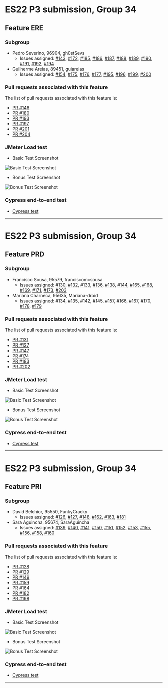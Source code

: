# ES22 P3 submission, Group 34

## Feature ERE

### Subgroup
 - Pedro Severino, 96904, gh0stSevs
   + Issues assigned: [#143](https://github.com/tecnico-softeng-2022/es22-34/issues/143), [#172](https://github.com/tecnico-softeng-2022/es22-34/issues/172), [#185](https://github.com/tecnico-softeng-2022/es22-34/issues/185), [#186](https://github.com/tecnico-softeng-2022/es22-34/issues/186), [#187](https://github.com/tecnico-softeng-2022/es22-34/issues/187), [#188](https://github.com/tecnico-softeng-2022/es22-34/issues/188), [#189](https://github.com/tecnico-softeng-2022/es22-34/issues/189), [#190](https://github.com/tecnico-softeng-2022/es22-34/issues/190), [#191](https://github.com/tecnico-softeng-2022/es22-34/issues/191), [#192](https://github.com/tecnico-softeng-2022/es22-34/issues/192), [#194](https://github.com/tecnico-softeng-2022/es22-34/issues/194)
 - Guilherme Areias, 89451, guiareias
   + Issues assigned: [#154](https://github.com/tecnico-softeng-2022/es22-34/issues/154), [#175](https://github.com/tecnico-softeng-2022/es22-34/issues/175), [#176](https://github.com/tecnico-softeng-2022/es22-34/issues/176), [#177](https://github.com/tecnico-softeng-2022/es22-34/issues/177), [#195](https://github.com/tecnico-softeng-2022/es22-34/issues/195), [#196](https://github.com/tecnico-softeng-2022/es22-34/issues/196), [#199](https://github.com/tecnico-softeng-2022/es22-34/issues/199), [#200](https://github.com/tecnico-softeng-2022/es22-34/issues/200)
 
### Pull requests associated with this feature

The list of pull requests associated with this feature is:

 - [PR #146](https://github.com/tecnico-softeng-2022/es22-34/pull/146)
 - [PR #180](https://github.com/tecnico-softeng-2022/es22-34/pull/180)
 - [PR #193](https://github.com/tecnico-softeng-2022/es22-34/pull/193)
 - [PR #197](https://github.com/tecnico-softeng-2022/es22-34/pull/197)
 - [PR #201](https://github.com/tecnico-softeng-2022/es22-34/pull/201)
 - [PR #204](https://github.com/tecnico-softeng-2022/es22-34/pull/204)

### JMeter Load test

- Basic Test Screenshot

![Basic Test Screenshot](https://github.com/tecnico-softeng-2022/es22-34/blob/master/JMeter_Basic_ERE.png)

- Bonus Test Screenshot

![Bonus Test Screenshot](https://github.com/tecnico-softeng-2022/es22-34/blob/master/JMeter_Bonus_ERE.png)

### Cypress end-to-end test

- [Cypress test](https://github.com/tecnico-softeng-2022/es22-34/blob/master/Cypress_ERE.mp4)

---

# ES22 P3 submission, Group 34

## Feature PRD

### Subgroup
 - Francisco Sousa, 95579, franciscomcsousa
   + Issues assigned: [#130](https://github.com/tecnico-softeng-2022/es22-34/issues/130), [#132](https://github.com/tecnico-softeng-2022/es22-34/issues/132), [#133](https://github.com/tecnico-softeng-2022/es22-34/issues/133), [#136](https://github.com/tecnico-softeng-2022/es22-34/issues/136), [#138](https://github.com/tecnico-softeng-2022/es22-34/issues/138), [#144](https://github.com/tecnico-softeng-2022/es22-34/issues/144), [#165](https://github.com/tecnico-softeng-2022/es22-34/issues/165), [#168](https://github.com/tecnico-softeng-2022/es22-34/issues/168), [#169](https://github.com/tecnico-softeng-2022/es22-34/issues/169), [#171](https://github.com/tecnico-softeng-2022/es22-34/issues/171), [#173](https://github.com/tecnico-softeng-2022/es22-34/issues/173), [#203](https://github.com/tecnico-softeng-2022/es22-34/issues/203)
 - Mariana Charneca, 95635, Mariana-droid
   + Issues assigned: [#134](https://github.com/tecnico-softeng-2022/es22-34/issues/134), [#135](https://github.com/tecnico-softeng-2022/es22-34/issues/135), [#142](https://github.com/tecnico-softeng-2022/es22-34/issues/142), [#145](https://github.com/tecnico-softeng-2022/es22-34/issues/145), [#157](https://github.com/tecnico-softeng-2022/es22-34/issues/157), [#166](https://github.com/tecnico-softeng-2022/es22-34/issues/166), [#167](https://github.com/tecnico-softeng-2022/es22-34/issues/167), [#170](https://github.com/tecnico-softeng-2022/es22-34/issues/170), [#178](https://github.com/tecnico-softeng-2022/es22-34/issues/178), [#179](https://github.com/tecnico-softeng-2022/es22-34/issues/179)

### Pull requests associated with this feature

The list of pull requests associated with this feature is:

 - [PR #131](https://github.com/tecnico-softeng-2022/es22-34/pull/131)
 - [PR #137](https://github.com/tecnico-softeng-2022/es22-34/pull/137)
 - [PR #147](https://github.com/tecnico-softeng-2022/es22-34/pull/147)
 - [PR #174](https://github.com/tecnico-softeng-2022/es22-34/pull/174)
 - [PR #183](https://github.com/tecnico-softeng-2022/es22-34/pull/183)
 - [PR #202](https://github.com/tecnico-softeng-2022/es22-34/pull/202)

### JMeter Load test

- Basic Test Screenshot

![Basic Test Screenshot](https://github.com/tecnico-softeng-2022/es22-34/blob/master/JMeter_Basic_PRD.png)

- Bonus Test Screenshot

![Bonus Test Screenshot](https://github.com/tecnico-softeng-2022/es22-34/blob/master/JMeter_Bonus_PRD.png)

### Cypress end-to-end test

- [Cypress test](https://github.com/tecnico-softeng-2022/es22-34/blob/master/Cypress_PRD.mp4)

---

# ES22 P3 submission, Group 34

## Feature PRI

### Subgroup
 - David Belchior, 95550, FunkyCracky
   + Issues assigned: [#126](https://github.com/tecnico-softeng-2022/es22-34/issues/126), [#127](https://github.com/tecnico-softeng-2022/es22-34/issues/127), [#148](https://github.com/tecnico-softeng-2022/es22-34/issues/148), [#162](https://github.com/tecnico-softeng-2022/es22-34/issues/162), [#163](https://github.com/tecnico-softeng-2022/es22-34/issues/163), [#181](https://github.com/tecnico-softeng-2022/es22-34/issues/181)
 - Sara Aguincha, 95674, SaraAguincha
   + Issues assigned: [#139](https://github.com/tecnico-softeng-2022/es22-34/issues/139), [#140](https://github.com/tecnico-softeng-2022/es22-34/issues/140), [#141](https://github.com/tecnico-softeng-2022/es22-34/issues/141), [#150](https://github.com/tecnico-softeng-2022/es22-34/issues/150), [#151](https://github.com/tecnico-softeng-2022/es22-34/issues/151), [#152](https://github.com/tecnico-softeng-2022/es22-34/issues/152), [#153](https://github.com/tecnico-softeng-2022/es22-34/issues/153), [#155](https://github.com/tecnico-softeng-2022/es22-34/issues/155), [#156](https://github.com/tecnico-softeng-2022/es22-34/issues/156), [#158](https://github.com/tecnico-softeng-2022/es22-34/issues/158), [#160](https://github.com/tecnico-softeng-2022/es22-34/issues/160)
 
### Pull requests associated with this feature

The list of pull requests associated with this feature is:

 - [PR #128](https://github.com/tecnico-softeng-2022/es22-34/pull/128)
 - [PR #129](https://github.com/tecnico-softeng-2022/es22-34/pull/129)
 - [PR #149](https://github.com/tecnico-softeng-2022/es22-34/pull/149)
 - [PR #159](https://github.com/tecnico-softeng-2022/es22-34/pull/159)
 - [PR #164](https://github.com/tecnico-softeng-2022/es22-34/pull/164)
 - [PR #182](https://github.com/tecnico-softeng-2022/es22-34/pull/182)
 - [PR #198](https://github.com/tecnico-softeng-2022/es22-34/pull/198)


### JMeter Load test

- Basic Test Screenshot

![Basic Test Screenshot](https://github.com/tecnico-softeng-2022/es22-34/blob/master/JMeter_Basic_PRI.png)

- Bonus Test Screenshot

![Bonus Test Screenshot](https://github.com/tecnico-softeng-2022/es22-34/blob/master/JMeter_Bonus_PRI.png)

### Cypress end-to-end test

- [Cypress test](https://github.com/tecnico-softeng-2022/es22-34/blob/master/Cypress_PRI.mp4)

---